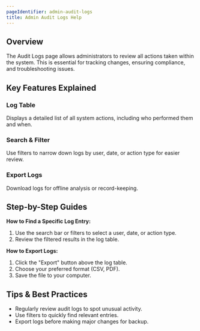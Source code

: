 ```yaml
---
pageIdentifier: admin-audit-logs
title: Admin Audit Logs Help
---
```


## Overview
The Audit Logs page allows administrators to review all actions taken within the system. This is essential for tracking changes, ensuring compliance, and troubleshooting issues.

## Key Features Explained
### Log Table
Displays a detailed list of all system actions, including who performed them and when.

### Search & Filter
Use filters to narrow down logs by user, date, or action type for easier review.

### Export Logs
Download logs for offline analysis or record-keeping.

## Step-by-Step Guides
**How to Find a Specific Log Entry:**
1. Use the search bar or filters to select a user, date, or action type.
2. Review the filtered results in the log table.

**How to Export Logs:**
1. Click the "Export" button above the log table.
2. Choose your preferred format (CSV, PDF).
3. Save the file to your computer.

## Tips & Best Practices
- Regularly review audit logs to spot unusual activity.
- Use filters to quickly find relevant entries.
- Export logs before making major changes for backup.
